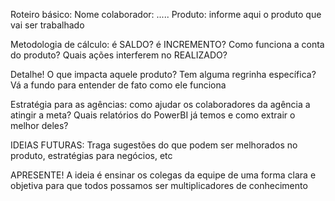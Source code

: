 Roteiro básico:
Nome colaborador: .....
Produto: informe aqui o produto que vai ser trabalhado

Metodologia de cálculo: é SALDO? é INCREMENTO? Como funciona a conta do produto? Quais ações interferem no REALIZADO?

Detalhe! O que impacta aquele produto? Tem alguma regrinha específica? Vá a fundo para entender de fato como ele funciona

Estratégia para as agências: como ajudar os colaboradores da agência a atingir a meta? Quais relatórios do PowerBI já temos e como extrair o melhor deles?

IDEIAS FUTURAS: Traga sugestões do que podem ser melhorados no produto, estratégias para negócios, etc

APRESENTE! A ideia é ensinar os colegas da equipe de uma forma clara e objetiva para que todos possamos ser multiplicadores de conhecimento


